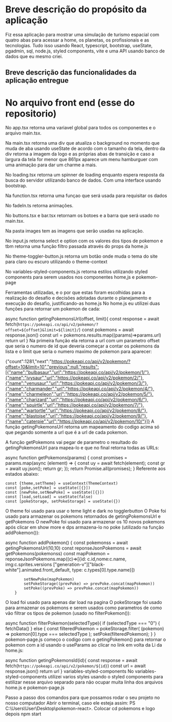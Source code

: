 # Breve descrição do propósito da aplicação
Fiz essa aplicação para mostrar uma simulação de turismo espacial com quatro abas para acessar a home, os planetas, os profissionais e as tecnologias. Tudo isso usando React, typescript, bootstrap, useState, pgadmin, sql, node.js, styled components, vite e uma API usando banco de dados que eu mesmo criei.

## Breve descrição das funcionalidades da aplicação entregue

# No arquivo front end (esse do repositorio)

No app.tsx retorna uma variavel global para todos os componentes e o arquivo main.tsx.

Na main.tsx retorna uma div que atualiza o background no momento que muda de aba usando useState de acordo com o tamanho da tela, dentro da div retorna a imagem da logo e as próprias abas de transição e caso a largura da tela for menor que 861px aparece um menu hamburguer com uma animação para dar um charme a mais.

No loading.tsx retorna um spinner de loading enquanto espera resposta da busca do servidor utilizando banco de dados. Com uma interface usando bootstrap.

Na function.tsx retorna uma funçao que será usada para requisitar os dados

No fadeIn.ts retorna animações.

No buttons.tsx e bar.tsx retornam os botoes e a barra que será usado no main.tsx.

Na pasta images tem as imagens que serão usadas na aplicação.

No input.js retorna select e option com os valores dos tipos de pokemon e tbm retorna uma função filtro passada através do props da home.js

No theme-toggler-button.js retorna um botão onde muda o tema do site para claro ou escuro utilizando o theme-context

No variables-styled-components.js retorna estilos utilizando styled components para serem usados nos componentes home,js e pokemon-page

Ferramentas utilizadas, e o por que estas foram escolhidas para a realização do desafio e decisões adotadas durante o planejamento e execução do desafio, justificando-as
home.js
No home.js eu utilizei duas funções para retornar um pokemon de cada:

async function getingPokemonsUrl(offset, limit){
    const response = await fetch(`https://pokeapi.co/api/v2/pokemon/?offset=${offset}&limit=${limit}/`)
    const pokemons = await response.json()
    const url = pokemons.results.map((params)=>params.url)
    return url
}
Na primeira função ela retorna a url com um parametro offset que seria o numero de id que deveria começar a contar os pokemons da lista e o limit que seria o numero maximo de pokemon para aparecer:

{"count":1281,"next":"https://pokeapi.co/api/v2/pokemon/?offset=10&limit=10","previous":null,"results":[{"name":"bulbasaur","url":"https://pokeapi.co/api/v2/pokemon/1/"},{"name":"ivysaur","url":"https://pokeapi.co/api/v2/pokemon/2/"},{"name":"venusaur","url":"https://pokeapi.co/api/v2/pokemon/3/"},{"name":"charmander","url":"https://pokeapi.co/api/v2/pokemon/4/"},{"name":"charmeleon","url":"https://pokeapi.co/api/v2/pokemon/5/"},{"name":"charizard","url":"https://pokeapi.co/api/v2/pokemon/6/"},{"name":"squirtle","url":"https://pokeapi.co/api/v2/pokemon/7/"},{"name":"wartortle","url":"https://pokeapi.co/api/v2/pokemon/8/"},{"name":"blastoise","url":"https://pokeapi.co/api/v2/pokemon/9/"},{"name":"caterpie","url":"https://pokeapi.co/api/v2/pokemon/10/"}]}
A função getingPokemonsUrl retorna um mapeamento do codigo acima só que pegando somente a url que é a url de cada pokemon.

A função getPokemons vai pegar de parametro o resultado do getingPokemonsUrl para mapea-lo e que no final retorna todas as URLs:

async function getPokemons(params) {
        const promises = params.map(async (element) => {
          const uy = await fetch(element);
          const gr = await uy.json();
          return gr;
        });
        return Promise.all(promises);
}
Referente aos estados abaixo:

    const {theme,setTheme} = useContext(ThemeContext)
    const [poke,setPoke] = useState([{}])
    const [newPoke,setNewPoke] = useState([{}])
    const [load,setLoad] = useState(false)
    const [pokeStorage, setPokeStorage] = useState({})
O theme foi usado para usar o teme light e dark no togglerbutton O Poke foi usado para armazenar os pokemons retornados de getingPokemonsUrl e getPokemons O newPoke foi usado para armazenar os 10 novos pokemons após clicar em show more e dps armazena-lo no poke (utilizado na função addPokemon()):

async function addPokemon() {
            const pokemonss = await getingPokemonsUrl(10,10)
            const reponseJsonPokemons = await getPokemons(pokemonss)
            const mapPokemon = reponseJsonPokemons.map((c)=>[{id: c.id,nome:c.name, img:c.sprites.versions
                ["generation-v"]["black-white"].animated.front_default, type: c.types[0].type.name}])

            setNewPoke(mapPokemon)
            setPokeStorage((prevPoke) => prevPoke.concat(mapPokemon))
            setPoke((prevPoke) => prevPoke.concat(mapPokemon))
        }
O load foi usado para apenas dar load na pagina O pokeStorage foi usado para armazenar os pokemons e serem usados como parametros de como vão filtrar os tipos de pokemon (usado no filterPokemon()):

async function filterPokemon(selectedType){
            if (selectedType === "0") {
                fetchData()
              } else {
                const filteredPokemon = pokeStorage.filter(
                  (pokemon) => pokemon[0].type === selectedType
                );
                setPoke(filteredPokemon);
              }
        }
pokemon-page.js
começo o codigo com o getingPokemon() para retornar o pokemon com a id usando o useParams ao clicar no link em volta da Li da home.js:

async function getingPokemonsId(id){
    const response = await fetch(`https://pokeapi.co/api/v2/pokemon/${id}`)
    const url = await response.json()
    return url
}
variables-styled-components
No variables-styled-components utilizei varios styles usando o styled components para estilizar nesse arquivo separado para não ocupar muita linha dos arquivos home.js e pokemon-page.js

Passo a passo dos comandos para que possamos rodar o seu projeto no nosso computador
Abrir o terminal, caso ele esteja assim: PS C:\Users\User\Desktop\pokemon-react>. Colocar cd pokemons e logo depois npm start
